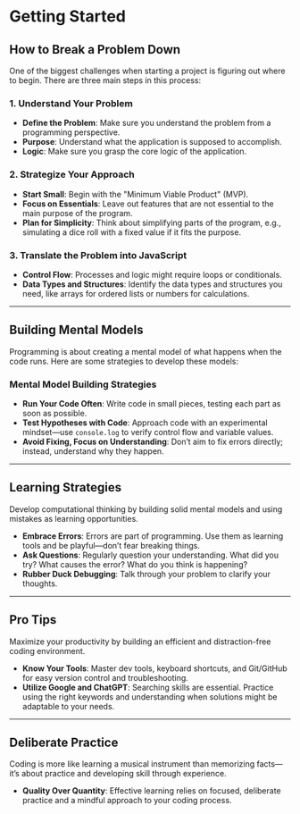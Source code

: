 # Getting Started

## How to Break a Problem Down
One of the biggest challenges when starting a project is figuring out where to begin. There are three main steps in this process:

### 1. Understand Your Problem
   - **Define the Problem**: Make sure you understand the problem from a programming perspective.
   - **Purpose**: Understand what the application is supposed to accomplish.
   - **Logic**: Make sure you grasp the core logic of the application.

### 2. Strategize Your Approach
   - **Start Small**: Begin with the "Minimum Viable Product" (MVP).
   - **Focus on Essentials**: Leave out features that are not essential to the main purpose of the program.
   - **Plan for Simplicity**: Think about simplifying parts of the program, e.g., simulating a dice roll with a fixed value if it fits the purpose.

### 3. Translate the Problem into JavaScript
   - **Control Flow**: Processes and logic might require loops or conditionals.
   - **Data Types and Structures**: Identify the data types and structures you need, like arrays for ordered lists or numbers for calculations.

---

## Building Mental Models
Programming is about creating a mental model of what happens when the code runs. Here are some strategies to develop these models:

### Mental Model Building Strategies
   - **Run Your Code Often**: Write code in small pieces, testing each part as soon as possible.
   - **Test Hypotheses with Code**: Approach code with an experimental mindset—use `console.log` to verify control flow and variable values.
   - **Avoid Fixing, Focus on Understanding**: Don’t aim to fix errors directly; instead, understand why they happen.

---

## Learning Strategies
Develop computational thinking by building solid mental models and using mistakes as learning opportunities.

   - **Embrace Errors**: Errors are part of programming. Use them as learning tools and be playful—don’t fear breaking things.
   - **Ask Questions**: Regularly question your understanding. What did you try? What causes the error? What do you think is happening?
   - **Rubber Duck Debugging**: Talk through your problem to clarify your thoughts.

---

## Pro Tips
Maximize your productivity by building an efficient and distraction-free coding environment.

   - **Know Your Tools**: Master dev tools, keyboard shortcuts, and Git/GitHub for easy version control and troubleshooting.
   - **Utilize Google and ChatGPT**: Searching skills are essential. Practice using the right keywords and understanding when solutions might be adaptable to your needs.

---

## Deliberate Practice
Coding is more like learning a musical instrument than memorizing facts—it’s about practice and developing skill through experience.

   - **Quality Over Quantity**: Effective learning relies on focused, deliberate practice and a mindful approach to your coding process.
